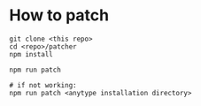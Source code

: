 # How to patch

```
git clone <this repo>
cd <repo>/patcher
npm install

npm run patch

# if not working: 
npm run patch <anytype installation directory>
```
